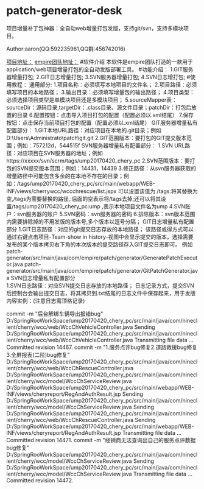 # patch-generator-desk
项目增量补丁包神器：全自动web增量打包发版，支持git/svn，支持多模块项目。

Author:aaron(QQ:592235961,QQ群:456742016)

[项目地址：](https://gitee.com/hackempire/patch-generator-desk)
[empire团队地址：](https://gitee.com/organizations/hackempire/)
#软件介绍
	本软件是empire团队打造的一款用于application/web项目增量打包的全自动发版部署工具。
#功能介绍：
	1.GIT服务器增量打包;
	2.GIT日志增量打包;
	3.SVN服务器增量打包;
	4.SVN日志增打包;
#使用教程：
	通用部分:  1.项目名称：必须填写本地项目的文件名；
			2.项目路径：必须填写项目的本地路径；
			3.输出目录：必须填写增量包的输出路径；
			4.项目类型：必须选择项目类型是单模块项目还是多模块项目；
			5.sourceMapper表：sourceDir：源码目录,targetDir：.class目录、源文件目录；patchDir：打包后放置的目录
			6.配置按钮：点击导入项目打包的配置（配置必须以.xml结尾）
			7.保存按钮：点击保存当前项目打包的配置（配置必须以.xml结尾）
	GIT服务器增量私有配置部分：
			1.GIT本地URL路径：对应项目在本地的.git目录；例如D:\Users\Administrato\patch\git\.git
			2.GIT范围版本：要打包的GIT提交版本范围；例如：757212d，544515f
	SVN服务器增量私有配置部分：
			1.SVN URL路径：对应项目在SVN服务器的地址；例如https://xxxxx/svn/scrm/tags/ump20170420_chery_pc
			2.SVN范围版本：要打包的SVN提交版本范围；例如：14431，14439
			3.修正路径：从svn服务器获取的增量路径中可能包含多余的在本地不存在的目录；例如：/tags/ump20170420_chery_pc/src/main/webapp/WEB-INF/views/cherrywcc/wccchrescue/list.jspx
			  可以设置该值为 /tags:将其替换为空,/tags为需要替换的路径,:后面的空表示将/tags去掉;还可以将其设置/tags/ump20170420_chery_pc:ump ,表示本地项目文件名为ump
			4.SVN账户：svn服务器的账户
			5.SVN密码：svn服务器的密码
			6.排除版本：svn版本范围内需要排除掉的不用发版的版本号,多个版本以逗号分隔；
	GIT日志增量私有配置部分
			1.GIT日志路径：对应的git提交日志存放的本地路径；
			  该路径或得方式可以通过右键点击项目-Team-show in history-视图中会显示提交的版本，选择需要发布的某个版本拷贝右下角的本次版本的提交路径存入GIT提交日志即可。
			  例如 patch-generator/src/main/java/com/empire/patch/generator/GeneratePatchExecutor.java
				  patch-generator/src/main/java/com/empire/patch/generator/GitPatchGenerator.java
	SVN日志增量私有配置部分	  
			1.SVN日志路径：对应SVN提交日志存放的本地路径；
			  日志记录方式，提交SVN后控制台会输出提交日志，将其拷贝到.txt结尾的日志文件中保存起来，用于发版
			  内容实例：(注意日志需顶格记录)

commit -m "后台解绑车辆导出报错bug" D:/SpringRooWorkSpace/ump20170420_chery_pc/src/main/java/com/nineclient/cherry/wcc/web/WccChVehicleController.java
    Sending        D:/SpringRooWorkSpace/ump20170420_chery_pc/src/main/java/com/nineclient/cherry/wcc/web/WccChVehicleController.java
    Transmitting file data ...
    Committed revision 14467.
commit -m "1.服务点评bug修复2.道路救援bug修复3.全屏报表(二阶)bug修复" D:/SpringRooWorkSpace/ump20170420_chery_pc/src/main/java/com/nineclient/cherry/wcc/web/WccChRescueController.java D:/SpringRooWorkSpace/ump20170420_chery_pc/src/main/java/com/nineclient/cherry/wcc/model/WccChServiceReview.java D:/SpringRooWorkSpace/ump20170420_chery_pc/src/main/webapp/WEB-INF/views/cheryreport/RegAndAuthResult.jsp
    Sending        D:/SpringRooWorkSpace/ump20170420_chery_pc/src/main/java/com/nineclient/cherry/wcc/model/WccChServiceReview.java
    Sending        D:/SpringRooWorkSpace/ump20170420_chery_pc/src/main/java/com/nineclient/cherry/wcc/web/WccChRescueController.java
    Sending        D:/SpringRooWorkSpace/ump20170420_chery_pc/src/main/webapp/WEB-INF/views/cheryreport/RegAndAuthResult.jsp
    Transmitting file data ...
    Committed revision 14471.
commit -m "经销商无法查询出自己的服务点评数据bug修复" D:/SpringRooWorkSpace/ump20170420_chery_pc/src/main/java/com/nineclient/cherry/wcc/model/WccChServiceReview.java
    Sending        D:/SpringRooWorkSpace/ump20170420_chery_pc/src/main/java/com/nineclient/cherry/wcc/model/WccChServiceReview.java
    Transmitting file data ...
    Committed revision 14472.